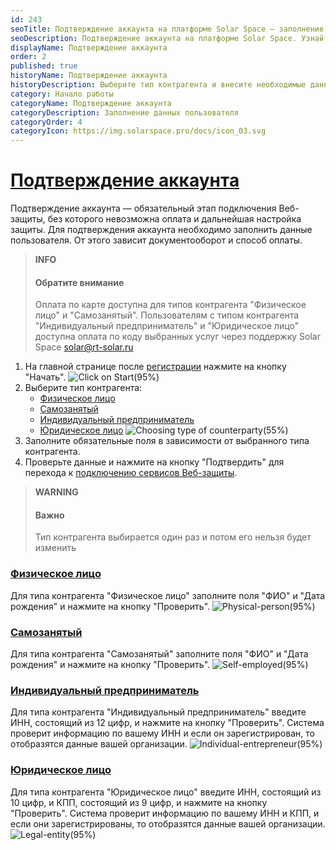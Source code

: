 ```yaml
---
id: 243
seoTitle: Подтверждение аккаунта на платформе Solar Space — заполнение профиля пользователя
seoDescription: Подтверждение аккаунта на платформе Solar Space. Узнайте, как заполнить профиль пользователя в личном кабинете. Выберите тип контрагента для дальнейшего способа оплаты
displayName: Подтверждение аккаунта
order: 2
published: true
historyName: Подтверждение аккаунта
historyDescription: Выберите тип контрагента и внесите необходимые данные для подключения сервисов
category: Начало работы
categoryName: Подтверждение аккаунта
categoryDescription: Заполнение данных пользователя
categoryOrder: 4
categoryIcon: https://img.solarspace.pro/docs/icon_03.svg
---
```


# [Подтверждение аккаунта](account-confirmation)

Подтверждение аккаунта — обязательный этап подключения Веб-защиты, без которого невозможна оплата и дальнейшая настройка защиты. Для подтверждения аккаунта необходимо заполнить данные пользователя. От этого зависит документооборот и способ оплаты. 

> **INFO**
> #### Обратите внимание 
> Оплата по карте доступна для типов контрагента "Физическое лицо" и "Самозанятый". Пользователям с типом контрагента "Индивидуальный предприниматель" и "Юридическое лицо" доступна оплата по коду выбранных услуг через поддержку Solar Space solar@rt-solar.ru

1. На главной странице после [регистрации]([242]) нажмите на кнопку "Начать".
![Click on Start(95%)](https://img.solarspace.pro/docs/start-page.jpg "Нажать на кнопку 'Начать'")
2. Выберите тип контрагента:
    - [Физическое лицо]([243#physical-person])
    - [Самозанятый]([243#self-employed])
    - [Индивидуальный предприниматель]([243#individual-entrepreneur])
    - [Юридическое лицо]([243#legal-entity])
    ![Choosing type of counterparty(55%)](https://img.solarspace.pro/docs/choosing-type-of-counterparty.jpg "Выбор типа контрагента")
3. Заполните обязательные поля в зависимости от выбранного типа контрагента.
4. Проверьте данные и нажмите на кнопку "Подтвердить" для перехода к [подключению сервисов Веб-защиты]([208]).

> **WARNING**
> #### Важно  
> Тип контрагента выбирается один раз и потом его нельзя будет изменить

### [Физическое лицо](physical-person)
Для типа контрагента "Физическое лицо" заполните поля "ФИО" и "Дата рождения" и нажмите на кнопку "Проверить".
![Physical-person(95%)](https://img.solarspace.pro/docs/physical-person.jpg "Тип контрагента 'Физическое лицо'")

### [Самозанятый](self-employed)
Для типа контрагента "Самозанятый" заполните поля "ФИО" и "Дата рождения" и нажмите на кнопку "Проверить".
![Self-employed(95%)](https://img.solarspace.pro/docs/self-employed.jpg "Тип контрагента 'Самозанятый'")

### [Индивидуальный предприниматель](individual-entrepreneur)
Для типа контрагента "Индивидуальный предприниматель" введите ИНН, состоящий из 12 цифр, и нажмите на кнопку "Проверить". Система проверит информацию по вашему ИНН и если он зарегистрирован, то отобразятся данные вашей организации.
![Individual-entrepreneur(95%)](https://img.solarspace.pro/docs/individual-entrepreneur.jpg "Тип контрагента 'Индивидуальный предприниматель'")


### [Юридическое лицо](legal-entity)
Для типа контрагента "Юридическое лицо" введите ИНН, состоящий из 10 цифр, и КПП, состоящий из 9 цифр, и нажмите на кнопку "Проверить". Система проверит информацию по вашему ИНН и КПП, и если они зарегистрированы, то отобразятся данные вашей организации.
![Legal-entity(95%)](https://img.solarspace.pro/docs/legal-entity.jpg "Тип контрагента 'Юридическое лицо'")
